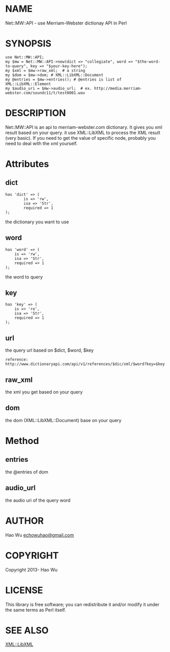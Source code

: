 # NAME

Net::MW::API - use Merriam-Webster dictionay API in Perl 

# SYNOPSIS

	use Net::MW::API;
	my $mw = Net::MW::API->new(dict => "collegiate", word => "$the-word-to-query", key => "$your-key-here");
	my $xml = $mw->raw_xml;	 # a string
	my $dom = $mw->dom; # XML::LibXML::Document
	my @entries = $mw->entries(); # @entries is list of XML::LibXML::Element
	my $audio_uri = $mw->audio_url;  # ex. http://media.merriam-webster.com/soundc11/t/test0001.wav
	



# DESCRIPTION

Net::MW::API is an api to merriam-webster.com dictionary. It gives you xml result based on your query.
it use XML::LibXML to process the XML result (very basic). If you need to get the value of specific node, probably
you need to deal with the xml yourself.  



# Attributes

## dict

	has 'dict' => (
    		is => 'rw',
    		isa => 'Str',
    		required => 1
	);

the dictionary you want to use

## word

	has 'word' => (
	    is => 'rw',
	    isa => 'Str',
	    required => 1
	);

the word to query

## key
	has 'key' => (
	    is => 'ro',
	    isa => 'Str',
	    required => 1
	);

## url 

the query url based on $dict, $word, $key

	reference: http://www.dictionaryapi.com/api/v1/references/$dic/xml/$word?key=$key

## raw\_xml

the xml you get based on your query



## dom

the dom (XML::LibXML::Document) base on your query  

# Method

## entries

the @entries of dom 

## audio\_url 

the audio uri of the query word
    

# AUTHOR

Hao Wu <echowuhao@gmail.com>

# COPYRIGHT

Copyright 2013- Hao Wu

# LICENSE

This library is free software; you can redistribute it and/or modify
it under the same terms as Perl itself.

# SEE ALSO

[XML::LibXML](http://search.cpan.org/perldoc?XML::LibXML)
